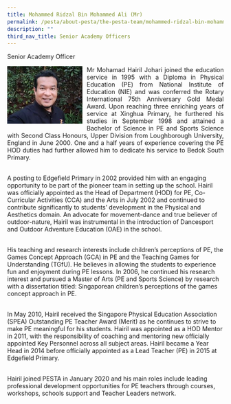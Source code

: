 ```yaml
---
title: Mohammed Ridzal Bin Mohammed Ali (Mr)
permalink: /pesta/about-pesta/the-pesta-team/mohammed-ridzal-bin-mohammed-ali-bio-2023/
description: ""
third_nav_title: Senior Academy Officers
---
```


Senior Academy Officer

<p style="float:left; margin: 0 10px 0px 0">
<img src="/images/hairil-profile-bio1.jpeg" alt="Mohamad Hairil Johari" style="width:175px" /></p>
<p style="text-align:justify">
Mr Mohamad Hairil Johari joined the education service in 1995 with a Diploma in Physical Education (PE) from National Institute of Education (NIE) and was conferred the Rotary International 75th Anniversary Gold Medal Award. Upon reaching three enriching years of service at Xinghua Primary, he furthered his studies in September 1998 and attained a Bachelor of Science in PE and Sports Science with Second Class Honours, Upper Division from Loughborough University, England in June 2000. One and a half years of experience covering the PE HOD duties had further allowed him to dedicate his service to Bedok South Primary.<br><br>

A posting to Edgefield Primary in 2002 provided him with an engaging opportunity to be part of the pioneer team in setting up the school. Hairil was officially appointed as the Head of Department (HOD) for PE, Co-Curricular Activities (CCA) and the Arts in July 2002 and continued to contribute significantly to students’ development in the Physical and Aesthetics domain. An advocate for movement-dance and true believer of outdoor-nature, Hairil was instrumental in the introduction of Dancesport and Outdoor Adventure Education (OAE) in the school.<br><br>

His teaching and research interests include children’s perceptions of PE, the Games Concept Approach (GCA) in PE and the Teaching Games for Understanding (TGfU). He believes in allowing the students to experience fun and enjoyment during PE lessons. In 2006, he continued his research interest and pursued a Master of Arts (PE and Sports Science) by research with a dissertation titled: Singaporean children’s perceptions of the games concept approach in PE.<br><br>

In May 2010, Hairil received the Singapore Physical Education Association (SPEA) Outstanding PE Teacher Award (Merit) as he continues to strive to make PE meaningful for his students. Hairil was appointed as a HOD Mentor in 2011, with the responsibility of coaching and mentoring new officially appointed Key Personnel across all subject areas. Hairil became a Year Head in 2014 before officially appointed as a Lead Teacher (PE) in 2015 at Edgefield Primary.<br><br>

Hairil joined PESTA in January 2020 and his main roles include leading professional development opportunities for PE teachers through courses, workshops, schools support and Teacher Leaders network.</p>